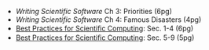    + _Writing Scientific Software_ Ch 3: Priorities (6pg)
   + _Writing Scientific Software_ Ch 4: Famous Disasters (4pg)
   + [Best Practices for Scientiﬁc Computing](http://arxiv.org/pdf/1210.0530v4.pdf): Sec. 1-4 (6pg)
   + [Best Practices for Scientiﬁc Computing](http://arxiv.org/pdf/1210.0530v4.pdf): Sec. 5-9 (5pg)
 <!--  + Submit [Lab 1](labs/lab1/) -->
